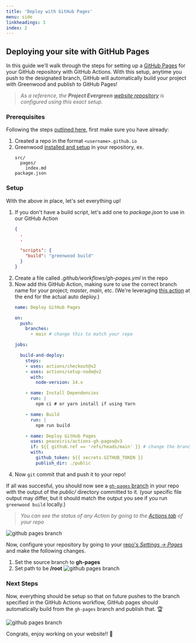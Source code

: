 ```yaml
---
title: 'Deploy with GitHub Pages'
menu: side
linkheadings: 3
index: 2
---
```


## Deploying your site with GitHub Pages

In this guide we'll walk through the steps for setting up a [GitHub Pages](https://pages.github.com/) for your GitHub repository with GitHub Actions.  With this setup, anytime you push to the designated branch, GitHub will automatically build your project with Greenwood and publish to GitHub Pages!

> _As a reference, the **Project Evergreen** [website repository](https://github.com/ProjectEvergreen/projectevergreen.github.io) is configured using this exact setup._

### Prerequisites

Following the steps [outlined here](https://pages.github.com/), first make sure you have already:
1. Created a repo in the format `<username>.github.io`
1. Greenwood [installed and setup](/getting-started/) in your repository, ex.
    ```shell
    src/
      pages/
        index.md
    package.json
    ```

### Setup

With the above in place, let's set everything up!

1. If you don't have a build script, let's add one to _package.json_ to use in our GitHub Action
    ```json
    {
      .
      .

      "scripts": {
        "build": "greenwood build"
      }
    }
    ```
1. Create a file called _.github/workflows/gh-pages.yml_ in the repo
1. Now add this GitHub Action, making sure to use the correct branch name for your project; _master_, _main_, etc.  (We're leveraging [this action](https://github.com/marketplace/actions/github-pages-action) at the end for the actual auto deploy.)
    ```yml
    name: Deploy GitHub Pages

    on:
      push:
        branches:
          - main # change this to match your repo

    jobs:

      build-and-deploy:
        steps:
        - uses: actions/checkout@v2
        - uses: actions/setup-node@v2
          with:
            node-version: 14.x

        - name: Install Dependencies
          run: |
            npm ci # or yarn install if using Yarn

        - name: Build
          run: |
            npm run build

        - name: Deploy GitHub Pages
          uses: peaceiris/actions-gh-pages@v3
          if: ${{ github.ref == 'refs/heads/main' }} # change the branch name to match your repo
          with:
            github_token: ${{ secrets.GITHUB_TOKEN }}
            publish_dir: ./public
    ```
1. Now `git` commit that and push it to your repo!

If all was succesful, you should now see a [`gh-pages` branch](https://github.com/ProjectEvergreen/projectevergreen.github.io/tree/gh-pages) in your repo with the output of the _public/_ directory committed to it.  (your specific file output may differ, but it should match the output you see if you run `greenwood build` locally.)

> _You can see the status of any Action by going to the [Actions tab](https://github.com/ProjectEvergreen/projectevergreen.github.io/actions) of your repo_

![github pages branch](/assets/gh-pages-branch.png)


Now, configure your repository by going to your [repo's _Settings -> Pages_](https://docs.github.com/en/pages/getting-started-with-github-pages/configuring-a-publishing-source-for-your-github-pages-site) and make the following changes.
1. Set the source branch to **gh-pages**
1. Set path to be **/root**
![github pages branch](/assets/repo-github-pages-config.png)

### Next Steps

Now, everything should be setup so that on future pushes to the branch specified in the GitHub Actions workflow, GitHub pages should automatically build from the `gh-pages` branch and publish that.  🏆

![github pages branch](/assets/gh-pages-branch-commits.png)


Congrats, enjoy working on your website!!  🥳